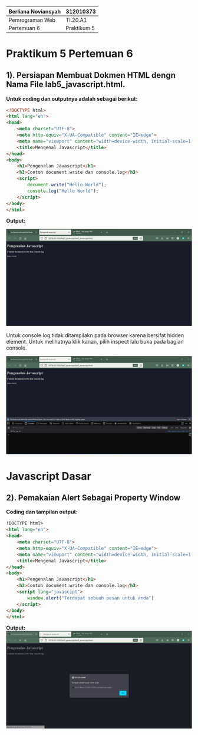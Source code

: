 |  Berliana Noviansyah  |   312010373   |
|-----------------------|---------------|
|    Pemrograman Web    |    TI.20.A1   |
|      Pertemuan 6      |  Praktikum 5  |

# Praktikum 5 Pertemuan 6

## 1). Persiapan Membuat Dokmen HTML dengn Nama File lab5_javascript.html.

**Untuk coding dan outputnya adalah sebagai berikut:**

```html
<!DOCTYPE html>
<html lang="en">
<head>
    <meta charset="UTF-8">
    <meta http-equiv="X-UA-Compatible" content="IE=edge">
    <meta name="viewport" content="width=device-width, initial-scale=1.0">
    <title>Mengenal Javascript</title>
</head>
<body>
    <h1>Pengenalan Javascript</h1>
    <h3>Contoh document.write dan console.log</h3>
    <script>
        document.write("Hello World");
        console.log("Hello World");
    </script>
</body>
</html>
```

**Output:**

![Pengenalan_Javascript](img/pengenalan.png)

Untuk console.log tidak ditampilakn pada browser karena bersifat hidden element. Untuk melihatnya klik kanan, pilih inspect lalu buka pada bagian console.

![console](img/console.png)

# Javascript Dasar
## 2). Pemakaian Alert Sebagai Property Window

**Coding dan tampilan output:**

```html
!DOCTYPE html>
<html lang="en">
<head>
    <meta charset="UTF-8">
    <meta http-equiv="X-UA-Compatible" content="IE=edge">
    <meta name="viewport" content="width=device-width, initial-scale=1.0">
    <title>Mengenal Javascript</title>
</head>
<body>
    <h1>Pengenalan Javascript</h1>
    <h3>Contoh document.write dan console.log</h3>
    <script lang="javascipt">
        window.alert("Terdapat sebuah pesan untuk anda")
    </script>
</body>
</html>
```

**Output:**
![Property_Window](img/propertywdw.png)